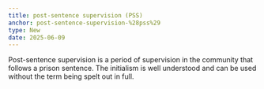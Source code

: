 ```yaml
---
title: post-sentence supervision (PSS)
anchor: post-sentence-supervision-%28pss%29
type: New
date: 2025-06-09
---
```


Post-sentence supervision is a period of supervision in the community that follows a prison sentence. The initialism is well understood and can be used without the term being spelt out in full.

